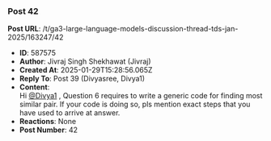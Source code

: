 ### Post 42
**Post URL**: /t/ga3-large-language-models-discussion-thread-tds-jan-2025/163247/42
- **ID**: 587575
- **Author**: Jivraj Singh Shekhawat (Jivraj)
- **Created At**: 2025-01-29T15:28:56.065Z
- **Reply To**: Post 39 (Divyasree, Divya1)
- **Content**:  
  Hi <a class="mention" href="/u/divya1">@Divya1</a> ,
Question 6 requires to write a generic code for finding most similar pair. If your code is doing so, pls mention exact steps that you have used to arrive at answer.
- **Reactions**: None
- **Post Number**: 42

